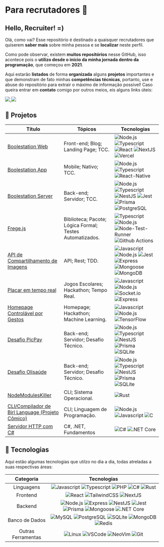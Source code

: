 
# Para recrutadores 💜


## Hello, Recruiter! =)
Olá, como vai? Esse repositório é destinado a quaisquer recrutadores que quiserem **saber mais** sobre minha pessoa e se **localizar** neste perfil.

Como pode observar, existem **muitos repositórios** nesse GitHub, isso acontece pois o **utilizo desde o início da minha jornada dentro da programação**, que começou em **2021**. 

Aqui estarão **listados** de forma **organizada** alguns **projetos** importantes e que demonstram de fato minhas **competências técnicas**, portanto, use e abuse do repositório para extrair o máximo de informação possível! Caso queira entrar em **contato** comigo por outros meios, eis alguns links úteis:

<a href="https://www.linkedin.com/in/lucapoe" target="_blank">
<img src="https://img.shields.io/badge/-LinkedIn-%23000000?style=for-the-badge&logo=linkedin&logoColor=white"/>
</a>
<a href = "mailto:luca1901p@gmail.com"> <img src="https://img.shields.io/badge/-Gmail-%23000000?style=for-the-badge&logo=gmail&logoColor=white" target="_blank"></a>


## 👀 Projetos
| Título | Tópicos | Tecnologias |
|--|---------------------------------------------------|--|
|[Boolestation Web](https://github.com/etec-sa/boolestation-web) | Front-end; Blog; Landing Page; TCC. | ![Node.js](https://img.shields.io/badge/-Node.js-000?&logo=node.js) ![Typescript](https://img.shields.io/badge/-Typescript-000?&logo=typescript) ![React](https://img.shields.io/badge/-React-000?&logo=React) ![NextJS](https://img.shields.io/badge/-NextJS-000?&logo=Next.js) ![Vercel](https://img.shields.io/badge/-Vercel-000?&logo=vercel)|
| [Boolestation App](https://github.com/etec-sa/boolestation-mobile) | Mobile; Nativo; TCC. |  ![Node.js](https://img.shields.io/badge/-Node.js-000?&logo=node.js) ![Typescript](https://img.shields.io/badge/-Typescript-000?&logo=typescript) ![React-Native](https://img.shields.io/badge/-React%20Native-000?&logo=react)  |
| [Boolestation Server](https://github.com/etec-sa/boolestation-server) | Back-end; Servidor; TCC. |  ![Node.js](https://img.shields.io/badge/-Node.js-000?&logo=node.js) ![Typescript](https://img.shields.io/badge/-Typescript-000?&logo=typescript) ![NestJS](https://img.shields.io/badge/-Nest.js-000?&logo=nestjs) ![Jest](https://img.shields.io/badge/-Jest-000?&logo=jest)   ![Prisma](https://img.shields.io/badge/-Prisma-000?&logo=prisma) ![PostgreSQL](https://img.shields.io/badge/-PostgreSQL-000?&logo=postgresql) |
 | [Frege.js](https://github.com/etec-sa/frege)| Biblioteca; Pacote; Lógica Formal; Testes Automatizados. | ![Typescript](https://img.shields.io/badge/-Typescript-000?&logo=typescript)  ![Node.js](https://img.shields.io/badge/-Node.js-000?&logo=node.js) ![Node-Test-Runner](https://img.shields.io/badge/-Node%20Test%20Runner-000?&logo=node.js) ![Github Actions](https://img.shields.io/badge/Github%20Actions-000?&logo=github)|
  | [API de Compartilhamento de Imagens](https://github.com/etec-sa/frege)| API; Rest; TDD. | ![Javascript](https://img.shields.io/badge/-Javascript-000?&logo=javascript)  ![Node.js](https://img.shields.io/badge/-Node.js-000?&logo=node.js) ![Jest](https://img.shields.io/badge/-Jest-000?&logo=jest)  ![Express](https://img.shields.io/badge/Express-000?&logo=express) ![Mongoose](https://img.shields.io/badge/-Mongoose-000?&logo=mongoose) ![MongoDB](https://img.shields.io/badge/-MongoDB-000?&logo=mongodb)|
  | [Placar em tempo real](https://github.com/CyberSaturn-Hackathon/realtime-match)| Jogos Escolares; Hackathon; Tempo Real. | ![Javascript](https://img.shields.io/badge/-Javascript-000?&logo=javascript)  ![Node.js](https://img.shields.io/badge/-Node.js-000?&logo=node.js) ![Socket.io](https://img.shields.io/badge/-Socket.io-000?&logo=socketdotio) ![Express](https://img.shields.io/badge/-Express-000?&logo=express)  |
  | [Homepage Controlável por Gestos](https://github.com/CyberSaturn-Hackathon/homepage)| Homepage; Hackathon; Machine Learning. | ![Javascript](https://img.shields.io/badge/-Javascript-000?&logo=javascript)  ![Node.js](https://img.shields.io/badge/-Node.js-000?&logo=node.js) ![TensorFlow](https://img.shields.io/badge/-TensorFlow-000?&logo=tensorflow)  |
  | [Desafio PicPay](https://github.com/iamthepoe/desafio-backend-picpay) | Back-end; Servidor; Desafio Técnico. |  ![Node.js](https://img.shields.io/badge/-Node.js-000?&logo=node.js) ![Typescript](https://img.shields.io/badge/-Typescript-000?&logo=typescript) ![NestJS](https://img.shields.io/badge/-Nest.js-000?&logo=nestjs)  ![Prisma](https://img.shields.io/badge/-Prisma-000?&logo=prisma) ![SQLite](https://img.shields.io/badge/-SQLite-000?&logo=sqlite) |
  | [Desafio Olisaúde](https://github.com/iamthepoe/desafio-backend-olisaude) | Back-end; Servidor; Desafio Técnico. |  ![Node.js](https://img.shields.io/badge/-Node.js-000?&logo=node.js) ![Typescript](https://img.shields.io/badge/-Typescript-000?&logo=typescript) ![NestJS](https://img.shields.io/badge/-Nest.js-000?&logo=nestjs)  ![Prisma](https://img.shields.io/badge/-Prisma-000?&logo=prisma) ![SQLite](https://img.shields.io/badge/-SQLite-000?&logo=sqlite) |
  | [NodeModulesKiller](https://github.com/iamthepoe/nmkiller) | CLI; Sistema Operacional. |  ![Rust](https://img.shields.io/badge/-Rust-000?&logo=Rust) 
  | [CLI/Compilador de Birl Language (Projeto Cômico)](https://github.com/neobirl/cli) | CLI; Linguagem de Programação. |  ![Node.js](https://img.shields.io/badge/-Node.js-000?&logo=node.js) ![Javascript](https://img.shields.io/badge/-Javascript-000?&logo=javascript) ![C](https://img.shields.io/badge/-C-000?&logo=C) |
 [Servidor HTTP com C#](https://github.com/iamthepoe/minimal-http-server)| C#, .NET, Fundamentos | ![C#](https://img.shields.io/badge/-CSharp-000?&logo=csharp) ![.NET Core](https://img.shields.io/badge/-.NET%20Core-000?&logo=.net)


## 🚀 Tecnologias

Aqui estão algumas tecnologias que utilzo no dia a dia, todas atreladas a suas respectivas áreas:
<br>

|   Categoria  |            Tecnologias             |
|:------------:|:----------------------------------:|
|   Linguagens  | ![Javascript](https://img.shields.io/badge/-Javascript-000?&logo=javascript) ![Typescript](https://img.shields.io/badge/-Typescript-000?&logo=typescript) ![PHP](https://img.shields.io/badge/-PHP-000?&logo=php) ![C#](https://img.shields.io/badge/-CSharp-000?&logo=csharp) ![Rust](https://img.shields.io/badge/-Rust-000?&logo=rust)
|   Frontend    |    ![React](https://img.shields.io/badge/-React-000?&logo=React) ![TailwindCSS](https://img.shields.io/badge/Tailwind_CSS-000?&logo=tailwind-css) ![NextJS](https://img.shields.io/badge/-NextJS-000?&logo=Next.js)|
|   Backend   | ![Node.js](https://img.shields.io/badge/-Node.js-000?&logo=node.js) ![Express](https://img.shields.io/badge/-Express-000?&logo=express) ![NestJS](https://img.shields.io/badge/-Nest.js-000?&logo=nestjs) ![Jest](https://img.shields.io/badge/-Jest-000?&logo=jest) ![Prisma](https://img.shields.io/badge/-Prisma-000?&logo=prisma) ![Mongoose](https://img.shields.io/badge/-Mongoose-000?&logo=mongoose) ![.NET Core](https://img.shields.io/badge/-.NET%20Core-000?&logo=.net)|
|   Banco de Dados    | ![MySQL](https://img.shields.io/badge/-MySQL-000?&logo=mysql) ![PostgreSQL](https://img.shields.io/badge/-PostgreSQL-000?&logo=postgresql) ![SQLite](https://img.shields.io/badge/-SQLite-000?&logo=sqlite) ![MongoDB](https://img.shields.io/badge/-MongoDB-000?&logo=mongodb) ![Redis](https://img.shields.io/badge/Redis-000?&logo=redis) |
| Outras Ferramentas |![Linux](https://img.shields.io/badge/Linux-000?&logo=archlinux) ![VSCode](https://img.shields.io/badge/VSCode-000?&logo=visualstudiocode) ![NeoVim](https://img.shields.io/badge/Neovim-000?&logo=neovim) ![Git](https://img.shields.io/badge/Git-000?&logo=git) | 

